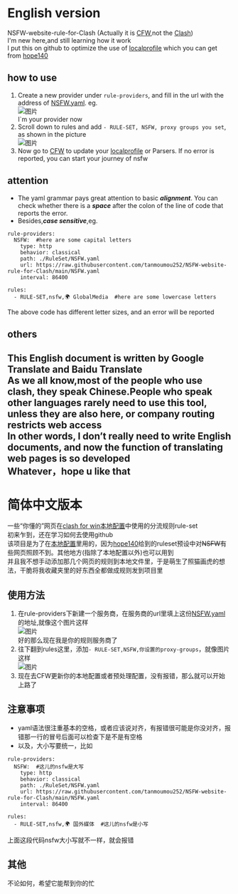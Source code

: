 # English version
NSFW-website-rule-for-Clash (Actually it is [CFW](https://github.com/Fndroid/clash_for_windows_pkg),not the [Clash](https://github.com/Dreamacro/clash))   
 I'm new here,and still learning how it work   
 I put this on github to optimize the use of [localprofile](https://docs.cfw.lbyczf.com/contents/parser.html#%E5%90%91%E6%9C%AC%E5%9C%B0%E9%85%8D%E7%BD%AE%E6%96%87%E4%BB%B6%E6%B7%BB%E5%8A%A0%E8%AE%A2%E9%98%85%E4%BF%A1%E6%81%AF) which you can get from [hope140](https://github.com/hope140/Clash)  
 ## how to use
1. Create a new provider under `rule-providers`, and fill in the url with the address of [NSFW.yaml](https://raw.githubusercontent.com/tanmoumou252/NSFW-website-rule-for-Clash/main/NSFW.yaml).  eg.  
![图片](https://user-images.githubusercontent.com/118299342/202003750-87bc9bf9-7e5b-4da6-84ef-4de59b5f8c31.png)  
I`m your provider now  
2. Scroll down to rules and add `- RULE-SET, NSFW, proxy groups you set`, as shown in the picture  
![图片](https://user-images.githubusercontent.com/118299342/202005614-a1ca3c3a-f142-4357-add5-fe71ba779667.png)     
3. Now go to [CFW](https://github.com/Fndroid/clash_for_windows_pkg) to update your [localprofile](https://docs.cfw.lbyczf.com/contents/parser.html#%E5%90%91%E6%9C%AC%E5%9C%B0%E9%85%8D%E7%BD%AE%E6%96%87%E4%BB%B6%E6%B7%BB%E5%8A%A0%E8%AE%A2%E9%98%85%E4%BF%A1%E6%81%AF) or Parsers. If no error is reported, you can start your journey of nsfw  
## attention  
* The yaml grammar pays great attention to basic ___alignment___. You can check whether there is a ___space___ after the colon of the line of code that reports the error.
* Besides,___case sensitive___,eg. 
```  
rule-providers:  
  NSFW:  #here are some capital letters
    type: http  
    behavior: classical  
    path: ./RuleSet/NSFW.yaml  
    url: https://raw.githubusercontent.com/tanmoumou252/NSFW-website-rule-for-Clash/main/NSFW.yaml  
    interval: 86400  

rules:  
  - RULE-SET,nsfw,🌍 GlobalMedia  #here are some lowercase letters
```  
The above code has different letter sizes, and an error will be reported  
## others  
  
This English document is written by Google Translate and Baidu Translate  
As we all know,most of the people who use clash, they speak Chinese.People who speak other languages rarely need to use this tool, unless they are also here, or company routing restricts web access  
In other words, I don’t really need to write English documents, and now the function of translating web pages is so developed  
Whatever，hope u like that  
------  
# 简体中文版本
一些“你懂的”网页在[clash for win](https://github.com/Fndroid/clash_for_windows_pkg)[本地配置](https://docs.cfw.lbyczf.com/contents/parser.html#%E5%90%91%E6%9C%AC%E5%9C%B0%E9%85%8D%E7%BD%AE%E6%96%87%E4%BB%B6%E6%B7%BB%E5%8A%A0%E8%AE%A2%E9%98%85%E4%BF%A1%E6%81%AF)中使用的分流规则rule-set  
初来乍到，还在学习如何去使用github  
该项目是为了在[本地配置](https://docs.cfw.lbyczf.com/contents/parser.html#%E5%90%91%E6%9C%AC%E5%9C%B0%E9%85%8D%E7%BD%AE%E6%96%87%E4%BB%B6%E6%B7%BB%E5%8A%A0%E8%AE%A2%E9%98%85%E4%BF%A1%E6%81%AF)里用的，因为[hope140](https://github.com/hope140/Clash)给到的ruleset预设中对~~NSFW~~有些网页照顾不到。其他地方(指除了本地配置以外)也可以用到  
并且我不想手动添加那几个网页的规则到本地文件里，于是萌生了照猫画虎的想法，干脆将我收藏夹里的好东西全都做成规则发到项目里  
## 使用方法  
1. 在rule-providers下新建一个服务商，在服务商的url里填上这份[NSFW.yaml](https://raw.githubusercontent.com/tanmoumou252/NSFW-website-rule-for-Clash/main/NSFW.yaml)的地址,就像这个图片这样  
![图片](https://user-images.githubusercontent.com/118299342/202003750-87bc9bf9-7e5b-4da6-84ef-4de59b5f8c31.png)  
好的那么现在我是你的规则服务商了  
2. 往下翻到rules这里，添加`- RULE-SET,NSFW,你设置的proxy-groups`，就像图片这样  
![图片](https://user-images.githubusercontent.com/118299342/202005614-a1ca3c3a-f142-4357-add5-fe71ba779667.png)  
3. 现在去CFW更新你的本地配置或者预处理配置，没有报错，那么就可以开始上路了  
## 注意事项  
* yaml语法很注重基本的空格，或者应该说对齐，有报错很可能是你没对齐，报错那一行的冒号后面可以检查下是不是有空格  
* 以及，大小写要统一，比如  
```  
rule-providers:  
  NSFW:  #这儿的nsfw是大写
    type: http  
    behavior: classical  
    path: ./RuleSet/NSFW.yaml  
    url: https://raw.githubusercontent.com/tanmoumou252/NSFW-website-rule-for-Clash/main/NSFW.yaml  
    interval: 86400  

rules:  
  - RULE-SET,nsfw,🌍 国外媒体  #这儿的nsfw是小写
```  
上面这段代码nsfw大小写就不一样，就会报错  
## 其他
不论如何，希望它能帮到你的忙  

